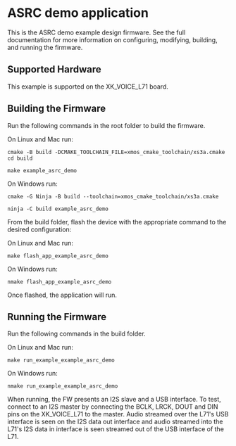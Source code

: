 # ASRC demo application

This is the ASRC demo example design firmware.  See the full documentation for more information on configuring, modifying, building, and running the firmware.

## Supported Hardware

This example is supported on the XK_VOICE_L71 board.


## Building the Firmware

Run the following commands in the root folder to build the firmware.

On Linux and Mac run:

    cmake -B build -DCMAKE_TOOLCHAIN_FILE=xmos_cmake_toolchain/xs3a.cmake
    cd build

    make example_asrc_demo

On Windows run:

    cmake -G Ninja -B build --toolchain=xmos_cmake_toolchain/xs3a.cmake

    ninja -C build example_asrc_demo

From the build folder, flash the device with the appropriate command to the desired configuration:

On Linux and Mac run:

    make flash_app_example_asrc_demo

On Windows run:

    nmake flash_app_example_asrc_demo

Once flashed, the application will run.


## Running the Firmware

Run the following commands in the build folder.

On Linux and Mac run:

    make run_example_example_asrc_demo

On Windows run:

    nmake run_example_example_asrc_demo

When running, the FW presents an I2S slave and a USB interface. To test, connect to an I2S master by connecting the BCLK, LRCK, DOUT and DIN pins on the XK_VOICE_L71 to the master. Audio streamed over the L71's USB interface is seen on the I2S data out interface and audio streamed into the L71's I2S data in interface is seen streamed out of the USB interface of the L71.
